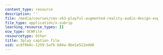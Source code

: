 ```yaml
---
content_type: resource
description: ''
file: /media/courses/cms-s63-playful-augmented-reality-audio-design-exploration-fall-2019/ac8f0b8c12595afbb84a8be1e522ed48_f_0NSQj0Dyk.vtt
file_type: application/x-subrip
learning_resource_types: []
ocw_type: OCWFile
resourcetype: Other
title: 3play caption file
uid: ac8f0b8c-1259-5afb-b84a-8be1e522ed48
---
```

